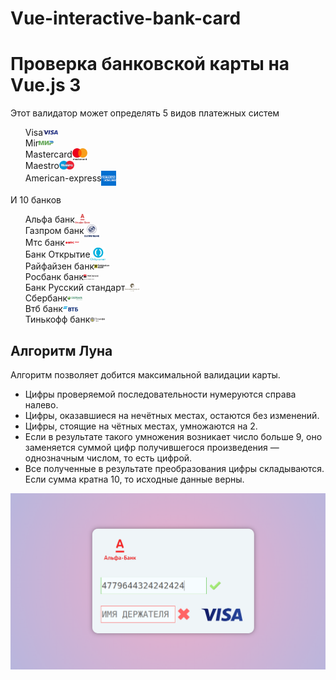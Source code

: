 # Vue-interactive-bank-card
<h1>Проверка банковской карты на Vue.js 3</h1>
<p>
    Этот валидатор может определять 5 видов платежных систем 
    <ul>
        <li style=" display: flex;align-items: center;flex-direction: row;" >Visa <img width="5%" src="img/systems/visa.png"> </li>
        <li style=" display: flex;align-items: center;flex-direction: row;" >Mir <img width="5%" src="img/systems/mir.png"> </li>
        <li style=" display: flex;align-items: center;flex-direction: row;" >Mastercard <img width="5%" src="img/systems/mastercard.png"> </li>
        <li style=" display: flex;align-items: center;flex-direction: row;" >Maestro <img width="5%" src="img/systems/maestro.png"> </li>
        <li style=" display: flex;align-items: center;flex-direction: row;" >American-express <img width="5%" src="img/systems/american-exp.png"> </li>
    </ul>
    И 10 банков
    <ul>
        <li style=" display: flex;align-items: center;flex-direction: row;" >Альфа банк <img width="5%" src="img/banks/alpha.png"> </li>
        <li style=" display: flex;align-items: center;flex-direction: row;" >Газпром банк <img width="5%" src="img/banks/gazprombank.png"> </li>
        <li style=" display: flex;align-items: center;flex-direction: row;" >Мтс банк <img width="5%" src="img/banks/mts-bank.png"> </li>
        <li style=" display: flex;align-items: center;flex-direction: row;" >Банк Открытие <img width="5%" src="img/banks/otkrytie.png"> </li>
        <li style=" display: flex;align-items: center;flex-direction: row;" >Райфайзен банк <img width="5%" src="img/banks/raiffaizen.png"> </li>
        <li style=" display: flex;align-items: center;flex-direction: row;" >Росбанк банк <img width="5%" src="img/banks/rosbank.png"> </li>
        <li style=" display: flex;align-items: center;flex-direction: row;" >Банк Русский стандарт<img width="5%" src="img/banks/russian_standart.png"> </li>
        <li style=" display: flex;align-items: center;flex-direction: row;" >Сбербанк<img width="5%" src="img/banks/sberbank.png"> </li>
        <li style=" display: flex;align-items: center;flex-direction: row;" >Втб банк <img width="5%" src="img/banks/vtb.png"> </li>
        <li style=" display: flex;align-items: center;flex-direction: row;" >Тинькофф банк <img width="5%" src="img/banks/tinkoff.png"> </li>
    </ul>
    <h2>Алгоритм Луна</h2>
    <p>
        Алгоритм позволяет добится максимальной валидации карты.
    </p>
    <ul>
        <li>Цифры проверяемой последовательности нумеруются справа налево.</li>
        <li>Цифры, оказавшиеся на нечётных местах, остаются без изменений.</li>
        <li>Цифры, стоящие на чётных местах, умножаются на 2.</li>
        <li>Если в результате такого умножения возникает число больше 9, оно заменяется суммой цифр получившегося произведения — однозначным числом, то есть цифрой.</li>
        <li>Все полученные в результате преобразования цифры складываются. Если сумма кратна 10, то исходные данные верны.</li>
    </ul>
    <img src="img/git/screen1.png">
</p>